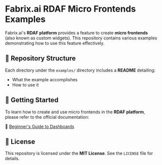 # Fabrix.ai RDAF Micro Frontends Examples

Fabrix.ai's **RDAF platform** provides a feature to create **micro frontends** (also known as custom widgets). This repository contains various examples demonstrating how to use this feature effectively.

## 📂 Repository Structure
Each directory under the `examples/` directory includes a **README** detailing:
- What the example accomplishes
- How to use it

## 🚀 Getting Started
To learn how to create and use micro frontends in the **RDAF platform**, please refer to the official documentation:

🔗 [Beginner's Guide to Dashboards](https://bot-docs.cloudfabrix.io/beginners_guide/dashboards/)

## 📜 License
This repository is licensed under the **MIT License**. See the `LICENSE` file for details.

